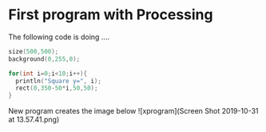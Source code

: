 # First program with Processing

The following code is doing ....
```.c
size(500,500);
background(0,255,0);
```

```.c
for(int i=0;i<10;i++){
  println("Square y=", i);
  rect(0,350-50*i,50,50);
}
```

New program creates the image below
![xprogram](Screen Shot 2019-10-31 at 13.57.41.png)

